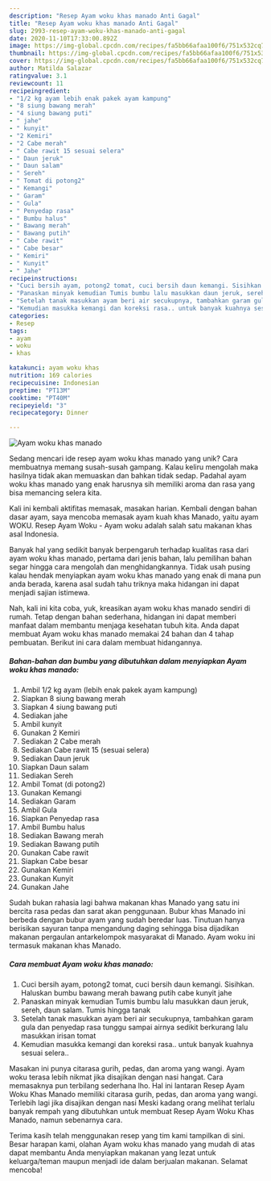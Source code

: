 ```yaml
---
description: "Resep Ayam woku khas manado Anti Gagal"
title: "Resep Ayam woku khas manado Anti Gagal"
slug: 2993-resep-ayam-woku-khas-manado-anti-gagal
date: 2020-11-10T17:33:00.892Z
image: https://img-global.cpcdn.com/recipes/fa5bb66afaa100f6/751x532cq70/ayam-woku-khas-manado-foto-resep-utama.jpg
thumbnail: https://img-global.cpcdn.com/recipes/fa5bb66afaa100f6/751x532cq70/ayam-woku-khas-manado-foto-resep-utama.jpg
cover: https://img-global.cpcdn.com/recipes/fa5bb66afaa100f6/751x532cq70/ayam-woku-khas-manado-foto-resep-utama.jpg
author: Matilda Salazar
ratingvalue: 3.1
reviewcount: 11
recipeingredient:
- "1/2 kg ayam lebih enak pakek ayam kampung"
- "8 siung bawang merah"
- "4 siung bawang puti"
- " jahe"
- " kunyit"
- "2 Kemiri"
- "2 Cabe merah"
- " Cabe rawit 15 sesuai selera"
- " Daun jeruk"
- " Daun salam"
- " Sereh"
- " Tomat di potong2"
- " Kemangi"
- " Garam"
- " Gula"
- " Penyedap rasa"
- " Bumbu halus"
- " Bawang merah"
- " Bawang putih"
- " Cabe rawit"
- " Cabe besar"
- " Kemiri"
- " Kunyit"
- " Jahe"
recipeinstructions:
- "Cuci bersih ayam, potong2 tomat, cuci bersih daun kemangi. Sisihkan. Haluskan bumbu bawang merah bawang putih cabe kunyit jahe"
- "Panaskan minyak kemudian Tumis bumbu lalu masukkan daun jeruk, sereh, daun salam. Tumis hingga tanak"
- "Setelah tanak masukkan ayam beri air secukupnya, tambahkan garam gula dan penyedap rasa tunggu sampai airnya sedikit berkurang lalu masukkan irisan tomat"
- "Kemudian masukka kemangi dan koreksi rasa.. untuk banyak kuahnya sesuai selera.."
categories:
- Resep
tags:
- ayam
- woku
- khas

katakunci: ayam woku khas 
nutrition: 169 calories
recipecuisine: Indonesian
preptime: "PT13M"
cooktime: "PT40M"
recipeyield: "3"
recipecategory: Dinner

---
```



![Ayam woku khas manado](https://img-global.cpcdn.com/recipes/fa5bb66afaa100f6/751x532cq70/ayam-woku-khas-manado-foto-resep-utama.jpg)

Sedang mencari ide resep ayam woku khas manado yang unik? Cara membuatnya memang susah-susah gampang. Kalau keliru mengolah maka hasilnya tidak akan memuaskan dan bahkan tidak sedap. Padahal ayam woku khas manado yang enak harusnya sih memiliki aroma dan rasa yang bisa memancing selera kita.

Kali ini kembali aktifitas memasak, masakan harian. Kembali dengan bahan dasar ayam, saya mencoba memasak ayam kuah khas Manado, yaitu ayam WOKU. Resep Ayam Woku - Ayam woku adalah salah satu makanan khas asal Indonesia.

Banyak hal yang sedikit banyak berpengaruh terhadap kualitas rasa dari ayam woku khas manado, pertama dari jenis bahan, lalu pemilihan bahan segar hingga cara mengolah dan menghidangkannya. Tidak usah pusing kalau hendak menyiapkan ayam woku khas manado yang enak di mana pun anda berada, karena asal sudah tahu triknya maka hidangan ini dapat menjadi sajian istimewa.


Nah, kali ini kita coba, yuk, kreasikan ayam woku khas manado sendiri di rumah. Tetap dengan bahan sederhana, hidangan ini dapat memberi manfaat dalam membantu menjaga kesehatan tubuh kita. Anda dapat membuat Ayam woku khas manado memakai 24 bahan dan 4 tahap pembuatan. Berikut ini cara dalam membuat hidangannya.

<!--inarticleads1-->

##### Bahan-bahan dan bumbu yang dibutuhkan dalam menyiapkan Ayam woku khas manado:

1. Ambil 1/2 kg ayam (lebih enak pakek ayam kampung)
1. Siapkan 8 siung bawang merah
1. Siapkan 4 siung bawang puti
1. Sediakan  jahe
1. Ambil  kunyit
1. Gunakan 2 Kemiri
1. Sediakan 2 Cabe merah
1. Sediakan  Cabe rawit 15 (sesuai selera)
1. Sediakan  Daun jeruk
1. Siapkan  Daun salam
1. Sediakan  Sereh
1. Ambil  Tomat (di potong2)
1. Gunakan  Kemangi
1. Sediakan  Garam
1. Ambil  Gula
1. Siapkan  Penyedap rasa
1. Ambil  Bumbu halus
1. Sediakan  Bawang merah
1. Sediakan  Bawang putih
1. Gunakan  Cabe rawit
1. Siapkan  Cabe besar
1. Gunakan  Kemiri
1. Gunakan  Kunyit
1. Gunakan  Jahe


Sudah bukan rahasia lagi bahwa makanan khas Manado yang satu ini bercita rasa pedas dan sarat akan penggunaan. Bubur khas Manado ini berbeda dengan bubur ayam yang sudah beredar luas. Tinutuan hanya berisikan sayuran tanpa mengandung daging sehingga bisa dijadikan makanan pergaulan antarkelompok masyarakat di Manado. Ayam woku ini termasuk makanan khas Manado. 

<!--inarticleads2-->

##### Cara membuat Ayam woku khas manado:

1. Cuci bersih ayam, potong2 tomat, cuci bersih daun kemangi. Sisihkan. Haluskan bumbu bawang merah bawang putih cabe kunyit jahe
1. Panaskan minyak kemudian Tumis bumbu lalu masukkan daun jeruk, sereh, daun salam. Tumis hingga tanak
1. Setelah tanak masukkan ayam beri air secukupnya, tambahkan garam gula dan penyedap rasa tunggu sampai airnya sedikit berkurang lalu masukkan irisan tomat
1. Kemudian masukka kemangi dan koreksi rasa.. untuk banyak kuahnya sesuai selera..


Masakan ini punya citarasa gurih, pedas, dan aroma yang wangi. Ayam woku terasa lebih nikmat jika disajikan dengan nasi hangat. Cara memasaknya pun terbilang sederhana lho. Hal ini lantaran Resep Ayam Woku Khas Manado memiliki citarasa gurih, pedas, dan aroma yang wangi. Terlebih lagi jika disajikan dengan nasi Meski kadang orang melihat terlalu banyak rempah yang dibutuhkan untuk membuat Resep Ayam Woku Khas Manado, namun sebenarnya cara. 

Terima kasih telah menggunakan resep yang tim kami tampilkan di sini. Besar harapan kami, olahan Ayam woku khas manado yang mudah di atas dapat membantu Anda menyiapkan makanan yang lezat untuk keluarga/teman maupun menjadi ide dalam berjualan makanan. Selamat mencoba!
